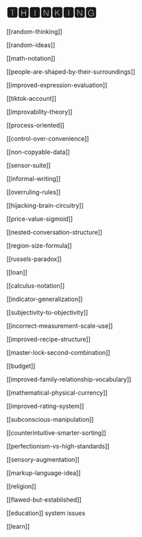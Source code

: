 # 🆃🅷🅸🅽🅺🅸🅽🅶

[[random-thinking]]

[[random-ideas]]

[[math-notation]]

[[people-are-shaped-by-their-surroundings]]

[[improved-expression-evaluation]]

[[tiktok-account]]

[[improvability-theory]]

[[process-oriented]]

[[control-over-convenience]]

[[non-copyable-data]]

[[sensor-suite]]

[[informal-writing]]

[[overruling-rules]]

[[hijacking-brain-circuitry]]

[[price-value-sigmoid]]

[[nested-conversation-structure]]

[[region-size-formula]]

[[russels-paradox]]

[[loan]]

[[calculus-notation]]

[[indicator-generalization]]

[[subjectivity-to-objectivity]]

[[incorrect-measurement-scale-use]]

[[improved-recipe-structure]]

[[master-lock-second-combination]]

[[budget]]

[[improved-family-relationship-vocabulary]]

[[mathematical-physical-currency]]

[[improved-rating-system]]

[[subconscious-manipulation]]

[[counterintuitive-smarter-sorting]]

[[perfectionism-vs-high-standards]]

[[sensory-augmentation]]

[[markup-language-idea]]

[[religion]]

[[flawed-but-established]]

[[education]] system issues

[[learn]]
